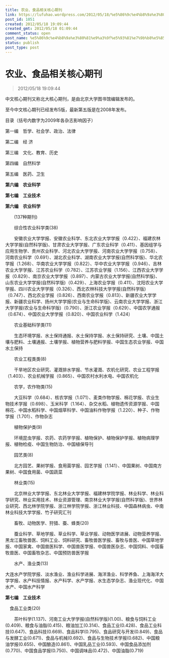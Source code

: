 ```yaml
---
title: 农业、食品相关核心期刊
link: https://lufuhao.wordpress.com/2012/05/18/%e5%86%9c%e4%b8%9a%e3%80%81%e9%a3%9f%e5%93%81%e7%9b%b8%e5%85%b3%e6%a0%b8%e5%bf%83%e6%9c%9f%e5%88%8a/
post_id: 1051
created: 2012/05/18 19:09:44
created_gmt: 2012/05/18 01:09:44
comment_status: open
post_name: %e5%86%9c%e4%b8%9a%e3%80%81%e9%a3%9f%e5%93%81%e7%9b%b8%e5%85%b3%e6%a0%b8%e5%bf%83%e6%9c%9f%e5%88%8a
status: publish
post_type: post
---
```


# 农业、食品相关核心期刊

> 2012/05/18 19:09:44

中文核心期刊又称北大核心期刊，是由北京大学图书馆编辑发布的。

至今中文核心期刊已经发布5版，最新第五版是在2008年发布。

目录（括号内数字为2009年各杂志影响因子）

第一编　哲学、社会学、政治、法律

第二编　经 济

第三编　文化、教育、历史

第四编　自然科学

第五编　医药、卫生

**第六编　农业科学**

**第七编　工业技术**

  


**第六编　农业科学**

　　(137种期刊)

  


　　综合性农业科学类(38)

　　安徽农业大学学报、安徽农业科学、东北农业大学学报（0.422）、福建农林大学学报(自然科学版)、甘肃农业大学学报、广东农业科学（0.411）、基因组学与应用生物学、贵州农业科学、河北农业大学学报、河南农业大学学报（0.758）、河南农业科学（0.691）、湖北农业科学、湖南农业大学学报(自然科学版)、华北农学报（1.268）、华南农业大学学报（0.822）、华中农业大学学报（0.946）、吉林农业大学学报、江苏农业科学（0.782）、江苏农业学报（1.156）、江西农业大学学报（0.829）、南京农业大学学报（0.897）、内蒙古农业大学学报(自然科学版)、山东农业大学学报(自然科学版)（0.429）、上海农业学报（0.411）、沈阳农业大学学报、四川农业大学学报（0.326）、西北农林科技大学学报(自然科学版)（0.747）、西北农业学报（0.826）、西南农业学报（0.813）、新疆农业大学学报、新疆农业科学、扬州大学学报(农业与生命科学版)、云南农业大学学报、浙江大学学报(农业与生命科学版)（0.790）、浙江农业学报（0.629）、中国农学通报（0.674）、中国农业大学学报（0.820）、中国农业科学（1.424）

  


　　农业基础科学类(11)

　　生态环境学报、水土保持通报、水土保持学报、水土保持研究、土壤、中国土壤与肥料、土壤通报、土壤学报、植物营养与肥料学报、中国生态农业学报、中国水土保持

  


　　农业工程类类(8)

　　干旱地区农业研究、灌溉排水学报、节水灌溉、农机化研究、农业工程学报（1.403）、农业机械学报（0.865）、中国农村水利水电、中国农机化

  


　　农学，农作物类(15)

　　大豆科学（0.684）、核农学报（1.071）、麦类作物学报、棉花学报、农业生物技术学报（0.698）、玉米科学（1.164）、杂交水稻、植物遗传资源学报、中国棉花、中国水稻科学、中国烟草科学、中国油料作物学报（1.220）、种子、作物学报（1.701）、作物杂志

  


　　植物保护类(9)

　　环境昆虫学报、农药、农药学学报、植物保护、植物保护学报、植物病理学报、植物检疫、中国生物防治、中国植保导刊

  


　　园艺类(8)

　　北方园艺、果树学报、食用菌学报、园艺学报（1.141）、中国果树、中国南方果树、中国食用菌、中国蔬菜

  


　　林业类(15)

　　北京林业大学学报、东北林业大学学报、福建林学院学报、林业科学、林业科学研究、林业实用技术、林业资源管理、南京林业大学学报(自然科学版)、世界林业研究、西北林学院学报、浙江林学院学报、浙江林业科技、中国森林病虫、中南林业科技大学学报、竹子研究汇刊

  


　　畜牧、动物医学、狩猎、蚕、蜂类(20)

　　蚕业科学、草地学报、草业科学、草业学报、动物医学进展、动物营养学报、黑龙江畜牧兽医、饲料工业、饲料研究、畜牧兽医学报、畜牧与兽医、中国草地学报、中国家禽、中国兽医科学、中国兽医学报、中国兽医杂志、中国饲料、中国畜牧兽医、中国畜牧杂志、中国预防兽医学报

  


　　水产、渔业类(13)

大连水产学院学报、淡水渔业、渔业科学进展、海洋渔业、科学养鱼、上海海洋大学学报、水产科技情报、水产科学、水产学报、水生态学杂志、渔业现代化、中国水产、中国水产科学

  


**第七编　工业技术**

　食品工业类(20)

　　茶叶科学(1.137)、河南工业大学学报(自然科学版)(1.00)、粮食与饲料工业(0.409)、粮食与油脂(0.415)、粮油加工(0.314)、食品工业(0.428)、食品工业科技(0.647)、食品科技(0.669)、食品科学(0.795)、食品研究与开发(0.849)、食品与发酵工业(0.671)、食品与机械(0.692)、食品与生物技术学报(0.682)、中国粮油学报(0.655)、中国酿造(0.861)、中国乳品工业(0.593)、中国食品添加剂(0.770)、中国食品学报(0.750)、中国调味品(0.472)、中国油脂(0.719)
